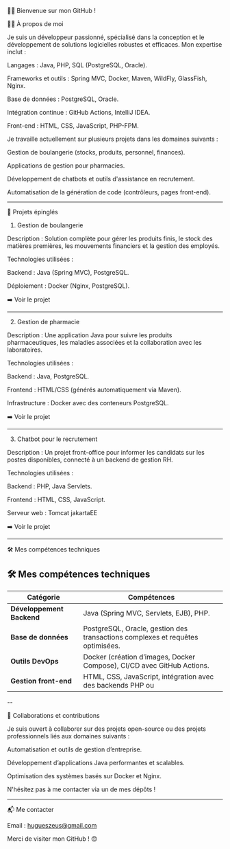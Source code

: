👨‍💻 Bienvenue sur mon GitHub !

🧑‍🏭 À propos de moi

Je suis un développeur passionné, spécialisé dans la conception et le développement de solutions logicielles robustes et efficaces. Mon expertise inclut :

Langages : Java, PHP, SQL (PostgreSQL, Oracle).

Frameworks et outils : Spring MVC, Docker, Maven, WildFly, GlassFish, Nginx.

Base de données : PostgreSQL, Oracle.

Intégration continue : GitHub Actions, IntelliJ IDEA.

Front-end : HTML, CSS, JavaScript, PHP-FPM.


Je travaille actuellement sur plusieurs projets dans les domaines suivants :

Gestion de boulangerie (stocks, produits, personnel, finances).

Applications de gestion pour pharmacies.

Développement de chatbots et outils d'assistance en recrutement.

Automatisation de la génération de code (contrôleurs, pages front-end).



---

📂 Projets épinglés

1. Gestion de boulangerie

Description : Solution complète pour gérer les produits finis, le stock des matières premières, les mouvements financiers et la gestion des employés.

Technologies utilisées :

Backend : Java (Spring MVC), PostgreSQL.

Déploiement : Docker (Nginx, PostgreSQL).



➡️ Voir le projet


---

2. Gestion de pharmacie

Description : Une application Java pour suivre les produits pharmaceutiques, les maladies associées et la collaboration avec les laboratoires.

Technologies utilisées :

Backend : Java, PostgreSQL.

Frontend : HTML/CSS (générés automatiquement via Maven).

Infrastructure : Docker avec des conteneurs PostgreSQL.



➡️ Voir le projet


---

3. Chatbot pour le recrutement

Description : Un projet front-office pour informer les candidats sur les postes disponibles, connecté à un backend de gestion RH.

Technologies utilisées :

Backend : PHP, Java Servlets.

Frontend : HTML, CSS, JavaScript.

Serveur web : Tomcat jakartaEE



➡️ Voir le projet


---

🛠️ Mes compétences techniques

## 🛠️ **Mes compétences techniques**

| Catégorie                | Compétences                                                                                                                                              |
|--------------------------|----------------------------------------------------------------------------------------------------------------------------------------------------------|
| **Développement Backend** | Java (Spring MVC, Servlets, EJB), PHP.                                                                                                                  |
| **Base de données**       | PostgreSQL, Oracle, gestion des transactions complexes et requêtes optimisées.                                                                          |
| **Outils DevOps**         | Docker (création d’images, Docker Compose), CI/CD avec GitHub Actions.                                                                                  |
| **Gestion front-end**     | HTML, CSS, JavaScript, intégration avec des backends PHP ou
--

🤝 Collaborations et contributions

Je suis ouvert à collaborer sur des projets open-source ou des projets professionnels liés aux domaines suivants :

Automatisation et outils de gestion d’entreprise.

Développement d’applications Java performantes et scalables.

Optimisation des systèmes basés sur Docker et Nginx.


N'hésitez pas à me contacter via un de mes dépôts !


---

📬 Me contacter

Email : hugueszeus@gmail.com



Merci de visiter mon GitHub ! 😊
